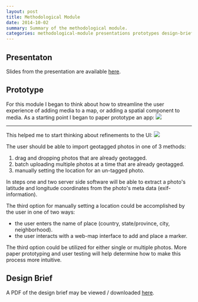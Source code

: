 ```yaml
---
layout: post
title: Methodological Module
date: 2014-10-02
summary: Summary of the methodological module.
categories: methodological-module presentations prototypes design-briefs
---
```


## Presentaton
Slides from the presentation are available [here]({{site.url}}/assets/method-present/index.html).

## Prototype
For this module I began to think about how to streamline the user experience of adding media to a map, or adding a spatial component to media. As a starting point I began to paper prototype an app:
![]({{site.url}}/assets/method-present/img/paper-prototype01.gif)

----------

This helped me to start thinking about refinements to the UI:
![]({{site.url}}/assets/dashboard_draft01.jpg)

The user should be able to import geotagged photos in one of 3 methods:  

1. drag and dropping photos that are already geotagged.
2. batch uploading multiple photos at a time that are already geotagged.
3. manually setting the location for an un-tagged photo.

In steps one and two server side software will be able to extract a photo's latitude and longitude coordinates from the photo's meta data (exif-information). 

The third option for manually setting a location could be accomplished by the user in one of two ways:  

- the user enters the name of place (country, state/province, city, neighborhood).
- the user interacts with a web-map interface to add and place a marker.

The third option could be utilized for either single or multiple photos. More paper prototyping and user testing will help determine how to make this process more intuitive.

## Design Brief
A PDF of the design brief may be viewed / downloaded [here]({{site.url}}/assets/chenrick_method_design_brief.pdf).